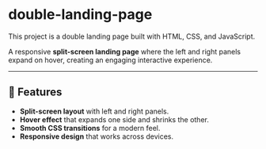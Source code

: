 # double-landing-page
This project is a double landing page built with HTML, CSS, and JavaScript.

A responsive **split-screen landing page** where the left and right panels expand on hover, creating an engaging interactive experience.  

---

## 🚀 Features
- **Split-screen layout** with left and right panels.
- **Hover effect** that expands one side and shrinks the other.
- **Smooth CSS transitions** for a modern feel.
- **Responsive design** that works across devices.


